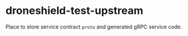 # droneshield-test-upstream

Place to store service contract `proto` and generated gRPC service code.
